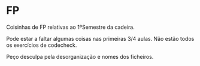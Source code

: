 # FP
Coisinhas de FP relativas ao 1ºSemestre da cadeira.

Pode estar a faltar algumas coisas nas primeiras 3/4 aulas.
Não estão todos os exercícios de codecheck.

Peço desculpa pela desorganização e nomes dos ficheiros. 
